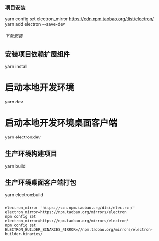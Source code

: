 
### 项目安装
yarn config set electron_mirror https://cdn.npm.taobao.org/dist/electron/
yarn add electron --save-dev

###### 下载安装
## 安装项目依赖扩展组件
yarn install

# 启动本地开发环境
yarn dev
# 启动本地开发环境桌面客户端
yarn electron:dev

## 生产环境构建项目
yarn build

## 生产环境桌面客户端打包
yarn electron:build
```

electron_mirror "https://cdn.npm.taobao.org/dist/electron/"
electron_mirror=https://npm.taobao.org/mirrors/electron
npm config set electron_mirror=https://npm.taobao.org/mirrors/electron/
npm config set ELECTRON_BUILDER_BINARIES_MIRROR=//npm.taobao.org/mirrors/electron-builder-binaries/